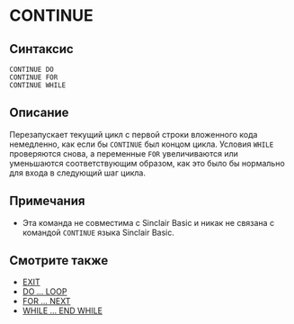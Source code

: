 # CONTINUE

## Синтаксис

```
CONTINUE DO
CONTINUE FOR
CONTINUE WHILE
```

## Описание

Перезапускает текущий цикл с первой строки вложенного кода немедленно, как если бы `CONTINUE` был концом цикла. Условия `WHILE` проверяются снова, а переменные `FOR` увеличиваются или уменьшаются соответствующим образом, как это было бы нормально для входа в следующий шаг цикла.

## Примечания

* Эта команда не совместима с Sinclair Basic и никак не связана с командой `CONTINUE` языка Sinclair Basic.

## Смотрите также

* [EXIT](exit)
* [DO ... LOOP](do)
* [FOR ... NEXT](for)
* [WHILE ... END WHILE](while)

